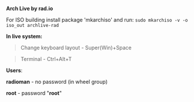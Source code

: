 **Arch Live by rad.io**

For ISO building install package 'mkarchiso' and run: ```sudo mkarchiso -v -o iso_out archlive-rad```


**In live system:**

> Change keyboard layout - Super(Win)+Space

> Terminal - Ctrl+Alt+T

**Users**:

**radioman** - no password (in wheel group)

**root** - password "**root**"
